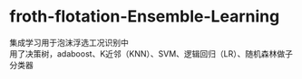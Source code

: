 # froth-flotation-Ensemble-Learning
集成学习用于泡沫浮选工况识别中</br>
用了决策树，adaboost、K近邻（KNN）、SVM、逻辑回归（LR）、随机森林做子分类器
